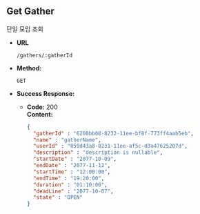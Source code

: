 **Get Gather**
----
단일 모임 조회

* **URL**

  `/gathers/:gatherId`

* **Method:**

  `GET`

* **Success Response:**

    * **Code:** 200 <br />
      **Content:** <br/>
      ```json
      {
        "gatherId" : "6208bb08-8232-11ee-bf8f-773ff4aab5eb",
        "name" : "gatherName",
        "userId" : "059d43a8-8231-11ee-af5c-d3a47625207d",
        "description" : "description is nullable",
        "startDate" : "2077-10-09",
        "endDate" : "2077-11-12",
        "startTime" : "12:00:00",
        "endTime" : "19:20:00",
        "duration" : "01:10:00",
        "deadLine" : "2077-10-07",
        "state" : "OPEN"
      }  
      ```